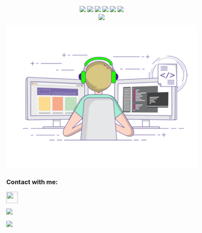 <p align="center">
  <img src="https://img.shields.io/badge/-JavaScript-black?style=flat-square&logo=javascript" />
  <img src="https://img.shields.io/badge/-Node.js-black?style=flat-square&logo=Node.js" />
  <img src="https://img.shields.io/badge/-HTML5-black?style=flat-square&logo=html5&logoColor=e34f26" />
  <img src="https://img.shields.io/badge/-CSS3-black?style=flat-square&logo=css3&logoColor=1572b6" />
  <img src="https://img.shields.io/badge/-Git-black?style=flat-square&logo=git" />
  <img src="https://img.shields.io/badge/-GitHub-black?style=flat-square&logo=github" /> <br>
  <a href="https://discordapp.com/users/924998950795214898"><img align="center" src="https://discord.c99.nl/widget/theme-1/924998950795214898.png"/></a> 
</p>

<p align="center">
  <img alig src="./code.gif" />
</p>

<h3 align="left">Contact with me:</h3>
<p align="left"><a href="https://instagram.com/riskixd22" target="blank"><img align="center" src="https://storage.caliph.my.id/img/instagram.svg" height="30" width="30" /></a>
  
<p align="left">
  <a href="https://github.com/caliphdev"><img src="https://github-readme-stats.vercel.app/api/top-langs?username=IbasRj&bg_color=30,e96443,904e95&title_color=fff&text_color=fff&hide_border=true&hide_title=false&show_icons=true&layout=compact&langs_count=10" /></a>
</p>

<p align="left">
<a href="//github.com/IbasRj"><img src="https://github-readme-stats.vercel.app/api/top-langs/?username=IbasRj"></a>
</p>
